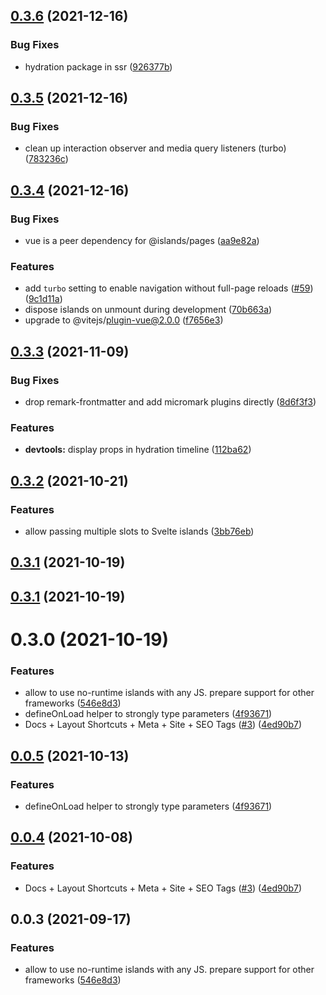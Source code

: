 ## [0.3.6](https://github.com/ElMassimo/iles/compare/hydration@0.3.5...hydration@0.3.6) (2021-12-16)


### Bug Fixes

* hydration package in ssr ([926377b](https://github.com/ElMassimo/iles/commit/926377be882fb4092749f070c6fe27718f237309))



## [0.3.5](https://github.com/ElMassimo/iles/compare/hydration@0.3.4...hydration@0.3.5) (2021-12-16)


### Bug Fixes

* clean up interaction observer and media query listeners (turbo) ([783236c](https://github.com/ElMassimo/iles/commit/783236c37b883d5300814a47ae8e6639b872f112))



## [0.3.4](https://github.com/ElMassimo/iles/compare/hydration@0.3.3...hydration@0.3.4) (2021-12-16)


### Bug Fixes

* vue is a peer dependency for @islands/pages ([aa9e82a](https://github.com/ElMassimo/iles/commit/aa9e82a39eaefb90ebeca7c709d10dd4766c81f8))


### Features

* add `turbo` setting to enable navigation without full-page reloads ([#59](https://github.com/ElMassimo/iles/issues/59)) ([9c1d11a](https://github.com/ElMassimo/iles/commit/9c1d11ab604194410637c2679490ba99805cfebe))
* dispose islands on unmount during development ([70b663a](https://github.com/ElMassimo/iles/commit/70b663a49bdeec3660f97b5e63007c2086108e5c))
* upgrade to @vitejs/plugin-vue@2.0.0 ([f7656e3](https://github.com/ElMassimo/iles/commit/f7656e37976c206d801f6b7476322cbf1c91aaac))



## [0.3.3](https://github.com/ElMassimo/iles/compare/hydration@0.3.2...hydration@0.3.3) (2021-11-09)


### Bug Fixes

* drop remark-frontmatter and add micromark plugins directly ([8d6f3f3](https://github.com/ElMassimo/iles/commit/8d6f3f3b184674e30181a7ca52361de3baaeb5ac))


### Features

* **devtools:** display props in hydration timeline ([112ba62](https://github.com/ElMassimo/iles/commit/112ba62890234573f86200ffd4082af8f64f2634))



## [0.3.2](https://github.com/ElMassimo/iles/compare/hydration@0.3.1...hydration@0.3.2) (2021-10-21)


### Features

* allow passing multiple slots to Svelte islands ([3bb76eb](https://github.com/ElMassimo/iles/commit/3bb76eb592c36a5a2249af92a43e97aa84fd4140))



## [0.3.1](https://github.com/ElMassimo/iles/compare/hydration@0.3.0...hydration@0.3.1) (2021-10-19)



## [0.3.1](https://github.com/ElMassimo/iles/compare/hydration@0.3.0...hydration@0.3.1) (2021-10-19)



# 0.3.0 (2021-10-19)


### Features

* allow to use no-runtime islands with any JS. prepare support for other frameworks ([546e8d3](https://github.com/ElMassimo/iles/commit/546e8d3dc686c7545d11bfdd928fd7fd0e120a9a))
* defineOnLoad helper to strongly type parameters ([4f93671](https://github.com/ElMassimo/iles/commit/4f93671c40412c1135a7d326f8610bea3524b005))
* Docs + Layout Shortcuts + Meta + Site + SEO Tags ([#3](https://github.com/ElMassimo/iles/issues/3)) ([4ed90b7](https://github.com/ElMassimo/iles/commit/4ed90b72cf354823f023dd09f6797b8b71cff35b))



## [0.0.5](https://github.com/ElMassimo/iles/compare/hydration@0.0.4...hydration@0.0.5) (2021-10-13)


### Features

* defineOnLoad helper to strongly type parameters ([4f93671](https://github.com/ElMassimo/iles/commit/4f93671c40412c1135a7d326f8610bea3524b005))



## [0.0.4](https://github.com/ElMassimo/iles/compare/hydration@0.0.3...hydration@0.0.4) (2021-10-08)


### Features

* Docs + Layout Shortcuts + Meta + Site + SEO Tags ([#3](https://github.com/ElMassimo/iles/issues/3)) ([4ed90b7](https://github.com/ElMassimo/iles/commit/4ed90b72cf354823f023dd09f6797b8b71cff35b))



## 0.0.3 (2021-09-17)


### Features

* allow to use no-runtime islands with any JS. prepare support for other frameworks ([546e8d3](https://github.com/ElMassimo/iles/commit/546e8d3dc686c7545d11bfdd928fd7fd0e120a9a))



